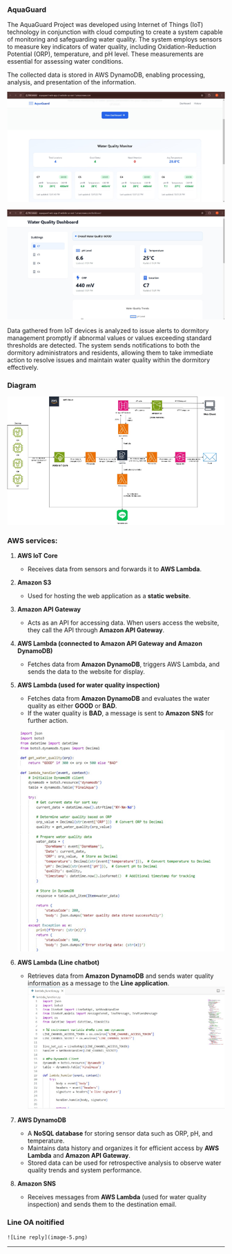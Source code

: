 ### AquaGuard

The AquaGuard Project was developed using Internet of Things (IoT) technology in conjunction with cloud computing to create a system capable of monitoring and safeguarding water quality. The system employs sensors to measure key indicators of water quality, including Oxidation-Reduction Potential (ORP), temperature, and pH level. These measurements are essential for assessing water conditions.

The collected data is stored in AWS DynamoDB, enabling processing, analysis, and presentation of the information.

![Web app](image.png)

![Web dashboard](image-1.png)

Data gathered from IoT devices is analyzed to issue alerts to dormitory management promptly if abnormal values or values exceeding standard thresholds are detected. The system sends notifications to both the dormitory administrators and residents, allowing them to take immediate action to resolve issues and maintain water quality within the dormitory effectively.

### Diagram

![Diagram](image-2.png)

### AWS services: 

1. **AWS IoT Core**  
   - Receives data from sensors and forwards it to **AWS Lambda**.

2. **Amazon S3**  
   - Used for hosting the web application as a **static website**.

3. **Amazon API Gateway**  
   - Acts as an API for accessing data. When users access the website, they call the API through **Amazon API Gateway**.

4. **AWS Lambda (connected to Amazon API Gateway and Amazon DynamoDB)**  
   - Fetches data from **Amazon DynamoDB**, triggers AWS Lambda, and sends the data to the website for display.

5. **AWS Lambda (used for water quality inspection)**  
   - Fetches data from **Amazon DynamoDB** and evaluates the water quality as either **GOOD** or **BAD**.  
   - If the water quality is **BAD**, a message is sent to **Amazon SNS** for further action.

   ![Calculate water qulity](image-3.png)

6. **AWS Lambda (Line chatbot)**  
   - Retrieves data from **Amazon DynamoDB** and sends water quality information as a message to the **Line application**.
    ![Line chatbot](image-4.png)

7. **AWS DynamoDB**  
   - A **NoSQL database** for storing sensor data such as ORP, pH, and temperature.  
   - Maintains data history and organizes it for efficient access by **AWS Lambda** and **Amazon API Gateway**.  
   - Stored data can be used for retrospective analysis to observe water quality trends and system performance.

8. **Amazon SNS**  
   - Receives messages from **AWS Lambda** (used for water quality inspection) and sends them to the destination email.


### Line OA noitified

    ![Line reply](image-5.png)

---
